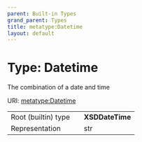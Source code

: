 ```yaml
---
parent: Built-in Types
grand_parent: Types
title: metatype:Datetime
layout: default
---
```


# Type: Datetime


The combination of a date and time

URI: [metatype:Datetime](https://biolink.github.io/biolinkml/docs/types/Datetime)

|  |  |  |
| --- | --- | --- |
| Root (builtin) type | | **XSDDateTime** |
| Representation | | str |

